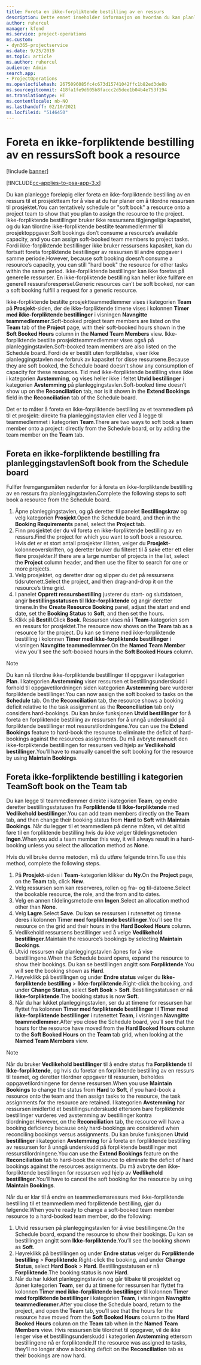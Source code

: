 ```yaml
---
title: Foreta en ikke-forpliktende bestilling av en ressurs
description: Dette emnet inneholder informasjon om hvordan du kan planlegge løst eller foreta en uforpliktende bestilling av prosjektteammedlemmer.
author: ruhercul
manager: kfend
ms.service: project-operations
ms.custom:
- dyn365-projectservice
ms.date: 9/25/2019
ms.topic: article
ms.author: ruhercul
audience: Admin
search.app:
- ProjectOperations
ms.openlocfilehash: 2675096085fc4c673d15741042ffc1b82ed3de8b
ms.sourcegitcommit: 418fa1fe9d605b8faccc2d5dee1b04b4e753f194
ms.translationtype: HT
ms.contentlocale: nb-NO
ms.lasthandoff: 02/10/2021
ms.locfileid: "5146450"
---
```

# <a name="soft-book-a-resource"></a><span data-ttu-id="1b12f-103">Foreta en ikke-forpliktende bestilling av en ressurs</span><span class="sxs-lookup"><span data-stu-id="1b12f-103">Soft book a resource</span></span>

[!include [banner](../includes/psa-now-project-operations.md)]

[!INCLUDE[cc-applies-to-psa-app-3.x](../includes/cc-applies-to-psa-app-3x.md)]

<span data-ttu-id="1b12f-104">Du kan planlegge foreløpig eller foreta en ikke-forpliktende bestilling av en ressurs til et prosjektteam for å vise at du har planer om å tilordne ressursen til prosjektet.</span><span class="sxs-lookup"><span data-stu-id="1b12f-104">You can tentatively schedule or "soft book" a resource onto a project team to show that you plan to assign the resource to the project.</span></span> <span data-ttu-id="1b12f-105">Ikke-forpliktende bestillinger bruker ikke ressursens tilgjengelige kapasitet, og du kan tilordne ikke-forpliktende bestilte teammedlemmer til prosjektoppgaver.</span><span class="sxs-lookup"><span data-stu-id="1b12f-105">Soft bookings don’t consume a resource’s available capacity, and you can assign soft-booked team members to project tasks.</span></span> <span data-ttu-id="1b12f-106">Fordi ikke-forpliktende bestillinger ikke bruker ressursens kapasitet, kan du fortsatt foreta forpliktende bestillinger av ressursen til andre oppgaver i samme periode.</span><span class="sxs-lookup"><span data-stu-id="1b12f-106">However, because soft booking doesn’t consume a resource’s capacity, you can still "hard book" the resource for other tasks within the same period.</span></span> <span data-ttu-id="1b12f-107">Ikke-forpliktende bestillinger kan ikke foretas på generelle ressurser. En ikke-forpliktende bestilling kan heller ikke fullføre en generell ressursforespørsel.</span><span class="sxs-lookup"><span data-stu-id="1b12f-107">Generic resources can’t be soft booked, nor can a soft booking fulfill a request for a generic resource.</span></span>

<span data-ttu-id="1b12f-108">Ikke-forpliktende bestilte prosjektteammedlemmer vises i kategorien **Team** på **Prosjekt**-siden, der de ikke-forpliktende timene vises i kolonnen **Timer med ikke-forpliktende bestillinger** i visningen **Navngitte teammedlemmer**.</span><span class="sxs-lookup"><span data-stu-id="1b12f-108">Soft-booked project team members are listed on the **Team** tab of the **Project** page, with their soft-booked hours shown in the **Soft Booked Hours** column in the **Named Team Members** view.</span></span> <span data-ttu-id="1b12f-109">Ikke-forpliktende bestilte prosjektteammedlemmer vises også på planleggingstavlen.</span><span class="sxs-lookup"><span data-stu-id="1b12f-109">Soft-booked team members are also listed on the Schedule board.</span></span> <span data-ttu-id="1b12f-110">Fordi de er bestilt uten forpliktelse, viser ikke planleggingstavlen noe forbruk av kapasitet for disse ressursene.</span><span class="sxs-lookup"><span data-stu-id="1b12f-110">Because they are soft booked, the Schedule board doesn't show any consumption of capacity for these resources.</span></span> <span data-ttu-id="1b12f-111">Tid med ikke-forpliktende bestilling vises ikke i kategorien **Avstemming**, og vises heller ikke i feltet **Utvid bestillinger** i kategorien **Avstemming** på planleggingstavlen.</span><span class="sxs-lookup"><span data-stu-id="1b12f-111">Soft-booked time doesn’t show up on the **Reconciliation** tab, nor is it shown in the **Extend Bookings** field in the **Reconciliation** tab of the Schedule board.</span></span> 

<span data-ttu-id="1b12f-112">Det er to måter å foreta en ikke-forpliktende bestilling av et teammedlem på til et prosjekt: direkte fra planleggingstavlen eller ved å legge til teammedlemmet i kategorien **Team**.</span><span class="sxs-lookup"><span data-stu-id="1b12f-112">There are two ways to soft book a team member onto a project: directly from the Schedule board, or by adding the team member on the **Team** tab.</span></span> 

## <a name="soft-book-from-the-schedule-board"></a><span data-ttu-id="1b12f-113">Foreta en ikke-forpliktende bestilling fra planleggingstavlen</span><span class="sxs-lookup"><span data-stu-id="1b12f-113">Soft book from the Schedule board</span></span>
<span data-ttu-id="1b12f-114">Fullfør fremgangsmåten nedenfor for å foreta en ikke-forpliktende bestilling av en ressurs fra planleggingstavlen.</span><span class="sxs-lookup"><span data-stu-id="1b12f-114">Complete the following steps to soft book a resource from the Schedule board.</span></span> 

1. <span data-ttu-id="1b12f-115">Åpne planleggingstavlen, og gå deretter til panelet **Bestillingskrav** og velg kategorien **Prosjekt**.</span><span class="sxs-lookup"><span data-stu-id="1b12f-115">Open the Schedule board, and then in the **Booking Requirements** panel, select the **Project** tab.</span></span>
2. <span data-ttu-id="1b12f-116">Finn prosjektet der du vil foreta en ikke-forpliktende bestilling av en ressurs.</span><span class="sxs-lookup"><span data-stu-id="1b12f-116">Find the project for which you want to soft book a resource.</span></span> <span data-ttu-id="1b12f-117">Hvis det er et stort antall prosjekter i listen, velger du **Prosjekt**-kolonneoverskriften, og deretter bruker du filteret til å søke etter ett eller flere prosjekter.</span><span class="sxs-lookup"><span data-stu-id="1b12f-117">If there are a large number of projects in the list, select the **Project** column header, and then use the filter to search for one or more projects.</span></span>
3. <span data-ttu-id="1b12f-118">Velg prosjektet, og deretter drar og slipper du det på ressursens tidsrutenett.</span><span class="sxs-lookup"><span data-stu-id="1b12f-118">Select the project, and then drag-and-drop it on the resource’s time grid.</span></span>
5. <span data-ttu-id="1b12f-119">I panelet **Opprett ressursbestilling** justerer du start- og sluttdatoen, angir **bestillingsstatusen** til **Ikke-forpliktende** og angir deretter timene.</span><span class="sxs-lookup"><span data-stu-id="1b12f-119">In the **Create Resource Booking** panel, adjust the start and end date, set the **Booking Status** to **Soft**, and then set the hours.</span></span> 
6. <span data-ttu-id="1b12f-120">Klikk på **Bestill**.</span><span class="sxs-lookup"><span data-stu-id="1b12f-120">Click **Book**.</span></span> <span data-ttu-id="1b12f-121">Ressursen vises nå i **Team**-kategorien som en ressurs for prosjektet.</span><span class="sxs-lookup"><span data-stu-id="1b12f-121">The resource now shows on the **Team** tab as a resource for the project.</span></span> <span data-ttu-id="1b12f-122">Du kan se timene med ikke-forpliktende bestilling i kolonnen **Timer med ikke-forpliktende bestillinger** i visningen **Navngitte teammedlemmer**.</span><span class="sxs-lookup"><span data-stu-id="1b12f-122">On the **Named Team Member** view you’ll see the soft-booked hours in the **Soft Booked Hours** column.</span></span>

> [!NOTE]
> <span data-ttu-id="1b12f-123">Du kan nå tilordne ikke-forpliktende bestillinger til oppgaver i kategorien **Plan**. I kategorien **Avstemming** viser ressursen et bestillingsunderskudd i forhold til oppgavetilordningen siden kategorien **Avstemming** bare vurderer forpliktende bestillinger.</span><span class="sxs-lookup"><span data-stu-id="1b12f-123">You can now assign the soft booked to tasks on the **Schedule** tab. On the **Reconciliation** tab, the resource shows a booking deficit relative to the task assignment as the **Reconciliation** tab only considers hard-bookings.</span></span> <span data-ttu-id="1b12f-124">Du kan bruke funksjonen **Utvid bestillinger** for å foreta en forpliktende bestilling av ressursen for å unngå underskudd på forpliktende bestillinger mot ressurstilordningene.</span><span class="sxs-lookup"><span data-stu-id="1b12f-124">You can use the **Extend Bookings** feature to hard-book the resource to eliminate the deficit of hard-bookings against the resources assignments.</span></span> <span data-ttu-id="1b12f-125">Du må avbryte manuelt den ikke-forpliktende bestillingen for ressursen ved hjelp av **Vedlikehold bestillinger**.</span><span class="sxs-lookup"><span data-stu-id="1b12f-125">You’ll have to manually cancel the soft booking for the resource by using **Maintain Bookings**.</span></span>

## <a name="soft-book-on-the-team-tab"></a><span data-ttu-id="1b12f-126">Foreta ikke-forpliktende bestilling i kategorien Team</span><span class="sxs-lookup"><span data-stu-id="1b12f-126">Soft book on the Team tab</span></span>

<span data-ttu-id="1b12f-127">Du kan legge til teammedlemmer direkte i kategorien **Team**, og endre deretter bestillingsstatusen fra **Forpliktende** til **Ikke-forpliktende** med **Vedlikehold bestillinger**.</span><span class="sxs-lookup"><span data-stu-id="1b12f-127">You can add team members directly on the **Team** tab, and then change their booking status from **Hard** to **Soft** with **Maintain Bookings**.</span></span> <span data-ttu-id="1b12f-128">Når du legger til et teammedlem på denne måten, vil det alltid føre til en forpliktende bestilling hvis du ikke velger tildelingsmetoden **Ingen**.</span><span class="sxs-lookup"><span data-stu-id="1b12f-128">When you add a team member this way, it will always result in a hard-booking unless you select the allocation method as **None**.</span></span>

<span data-ttu-id="1b12f-129">Hvis du vil bruke denne metoden, må du utføre følgende trinn.</span><span class="sxs-lookup"><span data-stu-id="1b12f-129">To use this method, complete the following steps.</span></span>

1. <span data-ttu-id="1b12f-130">På **Prosjekt**-siden i **Team**-kategorien klikker du **Ny**.</span><span class="sxs-lookup"><span data-stu-id="1b12f-130">On the **Project** page, on the **Team** tab, click **New**.</span></span>
2. <span data-ttu-id="1b12f-131">Velg ressursen som kan reserveres, rollen og fra- og til-datoene.</span><span class="sxs-lookup"><span data-stu-id="1b12f-131">Select the bookable resource, the role, and the from and to dates.</span></span>
3. <span data-ttu-id="1b12f-132">Velg en annen tildelingsmetode enn **Ingen**.</span><span class="sxs-lookup"><span data-stu-id="1b12f-132">Select an allocation method other than **None**.</span></span>
4. <span data-ttu-id="1b12f-133">Velg **Lagre**.</span><span class="sxs-lookup"><span data-stu-id="1b12f-133">Select **Save**.</span></span> <span data-ttu-id="1b12f-134">Du kan se ressursen i rutenettet og timene deres i kolonnen **Timer med forpliktende bestillinger**.</span><span class="sxs-lookup"><span data-stu-id="1b12f-134">You’ll see the resource on the grid and their hours in the **Hard Booked Hours** column.</span></span>
5. <span data-ttu-id="1b12f-135">Vedlikehold ressursens bestillinger ved å velge **Vedlikehold bestillinger**.</span><span class="sxs-lookup"><span data-stu-id="1b12f-135">Maintain the resource’s bookings by selecting **Maintain Bookings**.</span></span>
6. <span data-ttu-id="1b12f-136">Utvid ressursen når planleggingstavlen åpnes for å vise bestillingene.</span><span class="sxs-lookup"><span data-stu-id="1b12f-136">When the Schedule board opens, expand the resource to show their bookings.</span></span> <span data-ttu-id="1b12f-137">Du kan se bestillingen angitt som **Forpliktende**.</span><span class="sxs-lookup"><span data-stu-id="1b12f-137">You will see the booking shown as **Hard**.</span></span>
7. <span data-ttu-id="1b12f-138">Høyreklikk på bestillingen og under **Endre status** velger du **Ikke-forpliktende bestilling** \> **Ikke-forpliktende**.</span><span class="sxs-lookup"><span data-stu-id="1b12f-138">Right-click the booking, and under **Change Status**, select **Soft Book** \> **Soft**.</span></span> <span data-ttu-id="1b12f-139">Bestillingsstatusen er nå **Ikke-forpliktende**.</span><span class="sxs-lookup"><span data-stu-id="1b12f-139">The booking status is now **Soft**.</span></span>
8. <span data-ttu-id="1b12f-140">Når du har lukket planleggingstavlen, ser du at timene for ressursen har flyttet fra kolonnen **Timer med forpliktende bestillinger** til **Timer med ikke-forpliktende bestillinger** i rutenettet **Team**, i visningen **Navngitte teammedlemmer**.</span><span class="sxs-lookup"><span data-stu-id="1b12f-140">After you close the Schedule board, you’ll see that the hours for the resource have moved from the **Hard Booked Hours** column to the **Soft Booked Hours** on the **Team** tab grid, when looking at the **Named Team Members** view.</span></span>

> [!NOTE]
> <span data-ttu-id="1b12f-141">Når du bruker **Vedlikehold bestillinger** til å endre status fra **Forpliktende** til **Ikke-forpliktende**, og hvis du foretar en forpliktende bestilling av en ressurs til teamet, og deretter tilordner oppgaver til ressursen, beholdes oppgavetilordningene for denne ressursen.</span><span class="sxs-lookup"><span data-stu-id="1b12f-141">When you use **Maintain Bookings** to change the status from **Hard** to **Soft**, if you hard-book a resource onto the team and then assign tasks to the resource, the task assignments for the resource are retained.</span></span> <span data-ttu-id="1b12f-142">I kategorien **Avstemming** har ressursen imidlertid et bestillingsunderskudd ettersom bare forpliktende bestillinger vurderes ved avstemming av bestillinger kontra tilordninger.</span><span class="sxs-lookup"><span data-stu-id="1b12f-142">However, on the **Reconciliation** tab, the resource will have a booking deficiency because only hard-bookings are considered when reconciling bookings versus assignments.</span></span> <span data-ttu-id="1b12f-143">Du kan bruke funksjonen **Utvid bestillinger** i kategorien **Avstemming** for å foreta en forpliktende bestilling av ressursen for å unngå underskudd på forpliktende bestillinger mot ressurstilordningene.</span><span class="sxs-lookup"><span data-stu-id="1b12f-143">You can use the **Extend Bookings** feature on the **Reconciliation** tab to hard-book the resource to eliminate the deficit of hard bookings against the resources assignments.</span></span> <span data-ttu-id="1b12f-144">Du må avbryte den ikke-forpliktende bestillingen for ressursen ved hjelp av **Vedlikehold bestillinger**.</span><span class="sxs-lookup"><span data-stu-id="1b12f-144">You’ll have to cancel the soft booking for the resource by using **Maintain Bookings**.</span></span>

<span data-ttu-id="1b12f-145">Når du er klar til å endre en teammedlemsressurs med ikke-forpliktende bestilling til et teammedlem med forpliktende bestilling, gjør du følgende:</span><span class="sxs-lookup"><span data-stu-id="1b12f-145">When you’re ready to change a soft-booked team member resource to a hard-booked team member, do the following:</span></span>

1. <span data-ttu-id="1b12f-146">Utvid ressursen på planleggingstavlen for å vise bestillingene.</span><span class="sxs-lookup"><span data-stu-id="1b12f-146">On the Schedule board, expand the resource to show their bookings.</span></span> <span data-ttu-id="1b12f-147">Du kan se bestillingen angitt som **Ikke-forpliktende**.</span><span class="sxs-lookup"><span data-stu-id="1b12f-147">You’ll see the booking shown as **Soft**.</span></span>
2. <span data-ttu-id="1b12f-148">Høyreklikk på bestillingen og under **Endre status** velger du **Forpliktende bestilling** \> **Forpliktende**.</span><span class="sxs-lookup"><span data-stu-id="1b12f-148">Right-click the booking, and under **Change Status**, select **Hard Book** \> **Hard**.</span></span> <span data-ttu-id="1b12f-149">Bestillingsstatusen er nå **Forpliktende**.</span><span class="sxs-lookup"><span data-stu-id="1b12f-149">The booking status is now **Hard**.</span></span>
3. <span data-ttu-id="1b12f-150">Når du har lukket planleggingstavlen og går tilbake til prosjektet og åpner kategorien **Team**, ser du at timene for ressursen har flyttet fra kolonnen **Timer med ikke-forpliktende bestillinger** til kolonnen **Timer med forpliktende bestillinger** i kategorien **Team**, i visningen **Navngitte teammedlemmer**.</span><span class="sxs-lookup"><span data-stu-id="1b12f-150">After you close the Schedule board, return to the project, and open the **Team** tab, you’ll see that the hours for the resource have moved from the **Soft Booked Hours** column to the **Hard Booked Hours** column on the **Team** tab when in the **Named Team Members** view.</span></span> <span data-ttu-id="1b12f-151">Hvis ressursen ble tilordnet til oppgaver, vil de ikke lenger vise et bestillingsunderskudd i kategorien **Avstemming** ettersom bestillingene nå er forpliktende.</span><span class="sxs-lookup"><span data-stu-id="1b12f-151">If the resource was assigned to tasks, they’ll no longer show a booking deficit on the **Reconciliation** tab as their bookings are now hard.</span></span>

